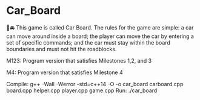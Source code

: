 # Car_Board
🏁🚘 This game is called Car Board. The rules for the game are simple: a car can move around inside a board; the player can move the car by entering a set of specific commands; and the car must stay within the board boundaries and must not hit the roadblocks.

M123: Program version that satisfies Milestones 1,2, and 3

M4: Program version that satisfies Milestone 4

Compile: g++ -Wall -Werror -std=c++14 -O -o car_board carboard.cpp board.cpp helper.cpp player.cpp game.cpp
Run: ./car_board
